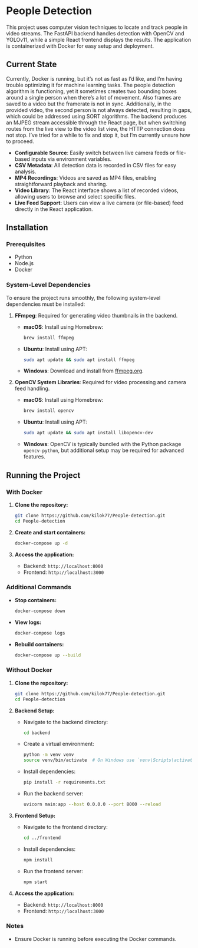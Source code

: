 # People Detection

This project uses computer vision techniques to locate and track people in video streams. The FastAPI backend handles detection with OpenCV and YOLOv11, while a simple React frontend displays the results. The application is containerized with Docker for easy setup and deployment.

## Current State

Currently, Docker is running, but it’s not as fast as I’d like, and I’m having trouble optimizing it for machine learning tasks. The people detection algorithm is functioning, yet it sometimes creates two bounding boxes around a single person when there’s a lot of movement. Also frames are saved to a video but the framerate is not in sync. Additionally, in the provided video, the second person is not always detected, resulting in gaps, which could be addressed using SORT algorithms. The backend produces an MJPEG stream accessible through the React page, but when switching routes from the live view to the video list view, the HTTP connection does not stop. I’ve tried for a while to fix and stop it, but I’m currently unsure how to proceed.

- **Configurable Source**: Easily switch between live camera feeds or file-based inputs via environment variables.
- **CSV Metadata**: All detection data is recorded in CSV files for easy analysis.
- **MP4 Recordings**: Videos are saved as MP4 files, enabling straightforward playback and sharing.
- **Video Library**: The React interface shows a list of recorded videos, allowing users to browse and select specific files.
- **Live Feed Support**: Users can view a live camera (or file-based) feed directly in the React application.

## Installation

### Prerequisites

- Python
- Node.js
- Docker

### System-Level Dependencies

To ensure the project runs smoothly, the following system-level dependencies must be installed:

1. **FFmpeg**: Required for generating video thumbnails in the backend.

   - **macOS**: Install using Homebrew:
     ```sh
     brew install ffmpeg
     ```
   - **Ubuntu**: Install using APT:
     ```sh
     sudo apt update && sudo apt install ffmpeg
     ```
   - **Windows**: Download and install from [ffmpeg.org](https://ffmpeg.org/).

2. **OpenCV System Libraries**: Required for video processing and camera feed handling.
   - **macOS**: Install using Homebrew:
     ```sh
     brew install opencv
     ```
   - **Ubuntu**: Install using APT:
     ```sh
     sudo apt update && sudo apt install libopencv-dev
     ```
   - **Windows**: OpenCV is typically bundled with the Python package `opencv-python`, but additional setup may be required for advanced features.

## Running the Project

### With Docker

1. **Clone the repository:**

   ```sh
   git clone https://github.com/kilok77/People-detection.git
   cd People-detection
   ```

2. **Create and start containers:**

   ```sh
   docker-compose up -d
   ```

3. **Access the application:**
   - Backend: `http://localhost:8000`
   - Frontend: `http://localhost:3000`

### Additional Commands

- **Stop containers:**

  ```sh
  docker-compose down
  ```

- **View logs:**

  ```sh
  docker-compose logs
  ```

- **Rebuild containers:**

  ```sh
  docker-compose up --build
  ```

### Without Docker

1. **Clone the repository:**

   ```sh
   git clone https://github.com/kilok77/People-detection.git
   cd People-detection
   ```

2. **Backend Setup:**

   - Navigate to the backend directory:

     ```sh
     cd backend
     ```

   - Create a virtual environment:

     ```sh
     python -m venv venv
     source venv/bin/activate  # On Windows use `venv\Scripts\activate`
     ```

   - Install dependencies:

     ```sh
     pip install -r requirements.txt
     ```

   - Run the backend server:

     ```sh
     uvicorn main:app --host 0.0.0.0 --port 8000 --reload
     ```

3. **Frontend Setup:**

   - Navigate to the frontend directory:

     ```sh
     cd ../frontend
     ```

   - Install dependencies:

     ```sh
     npm install
     ```

   - Run the frontend server:

     ```sh
     npm start
     ```

4. **Access the application:**
   - Backend: `http://localhost:8000`
   - Frontend: `http://localhost:3000`

### Notes

- Ensure Docker is running before executing the Docker commands.
